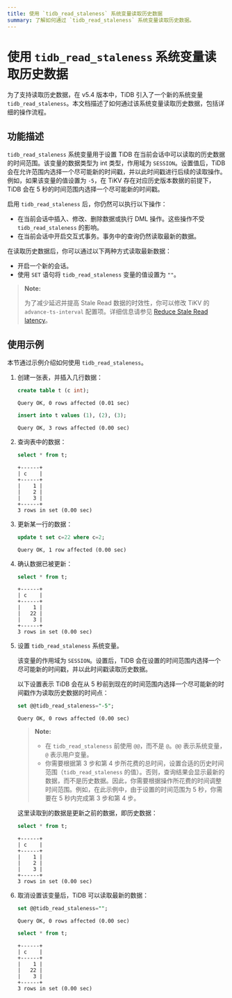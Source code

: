 ```yaml
---
title: 使用 `tidb_read_staleness` 系统变量读取历史数据
summary: 了解如何通过 `tidb_read_staleness` 系统变量读取历史数据。
---
```


# 使用 `tidb_read_staleness` 系统变量读取历史数据

为了支持读取历史数据，在 v5.4 版本中，TiDB 引入了一个新的系统变量 `tidb_read_staleness`。本文档描述了如何通过该系统变量读取历史数据，包括详细的操作流程。

## 功能描述

`tidb_read_staleness` 系统变量用于设置 TiDB 在当前会话中可以读取的历史数据的时间范围。该变量的数据类型为 int 类型，作用域为 `SESSION`。设置值后，TiDB 会在允许范围内选择一个尽可能新的时间戳，并以此时间戳进行后续的读取操作。例如，如果该变量的值设置为 `-5`，在 TiKV 存在对应历史版本数据的前提下，TiDB 会在 5 秒的时间范围内选择一个尽可能新的时间戳。

启用 `tidb_read_staleness` 后，你仍然可以执行以下操作：

- 在当前会话中插入、修改、删除数据或执行 DML 操作。这些操作不受 `tidb_read_staleness` 的影响。
- 在当前会话中开启交互式事务。事务中的查询仍然读取最新的数据。

在读取历史数据后，你可以通过以下两种方式读取最新数据：

- 开启一个新的会话。
- 使用 `SET` 语句将 `tidb_read_staleness` 变量的值设置为 `""`。

> **Note:**
>
> 为了减少延迟并提高 Stale Read 数据的时效性，你可以修改 TiKV 的 `advance-ts-interval` 配置项。详细信息请参见 [Reduce Stale Read latency](/stale-read.md#reduce-stale-read-latency)。

## 使用示例

本节通过示例介绍如何使用 `tidb_read_staleness`。

1. 创建一张表，并插入几行数据：

    
    ```sql
    create table t (c int);
    ```

    ```
    Query OK, 0 rows affected (0.01 sec)
    ```

    
    ```sql
    insert into t values (1), (2), (3);
    ```

    ```
    Query OK, 3 rows affected (0.00 sec)
    ```

2. 查询表中的数据：

    
    ```sql
    select * from t;
    ```

    ```
    +------+
    | c    |
    +------+
    |    1 |
    |    2 |
    |    3 |
    +------+
    3 rows in set (0.00 sec)
    ```

3. 更新某一行的数据：

    
    ```sql
    update t set c=22 where c=2;
    ```

    ```
    Query OK, 1 row affected (0.00 sec)
    ```

4. 确认数据已被更新：

    
    ```sql
    select * from t;
    ```

    ```
    +------+
    | c    |
    +------+
    |    1 |
    |   22 |
    |    3 |
    +------+
    3 rows in set (0.00 sec)
    ```

5. 设置 `tidb_read_staleness` 系统变量。

    该变量的作用域为 `SESSION`。设置后，TiDB 会在设置的时间范围内选择一个尽可能新的时间戳，并以此时间戳读取历史数据。

    以下设置表示 TiDB 会在从 5 秒前到现在的时间范围内选择一个尽可能新的时间戳作为读取历史数据的时间点：

    
    ```sql
    set @@tidb_read_staleness="-5";
    ```

    ```
    Query OK, 0 rows affected (0.00 sec)
    ```

    > **Note:**
    >
    >  - 在 `tidb_read_staleness` 前使用 `@@`，而不是 `@`。`@@` 表示系统变量，`@` 表示用户变量。
    >  - 你需要根据第 3 步和第 4 步所花费的总时间，设置合适的历史时间范围（`tidb_read_staleness` 的值）。否则，查询结果会显示最新的数据，而不是历史数据。因此，你需要根据操作所花费的时间调整时间范围。例如，在此示例中，由于设置的时间范围为 5 秒，你需要在 5 秒内完成第 3 步和第 4 步。

    这里读取到的数据是更新之前的数据，即历史数据：

    
    ```sql
    select * from t;
    ```

    ```
    +------+
    | c    |
    +------+
    |    1 |
    |    2 |
    |    3 |
    +------+
    3 rows in set (0.00 sec)
    ```

6. 取消设置该变量后，TiDB 可以读取最新的数据：

    
    ```sql
    set @@tidb_read_staleness="";
    ```

    ```
    Query OK, 0 rows affected (0.00 sec)
    ```

    
    ```sql
    select * from t;
    ```

    ```
    +------+
    | c    |
    +------+
    |    1 |
    |   22 |
    |    3 |
    +------+
    3 rows in set (0.00 sec)
    ```